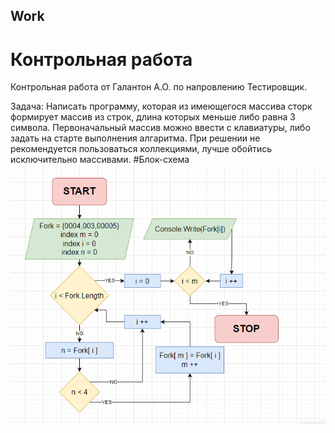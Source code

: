 ## Work
# Контрольная работа 

Контрольная работа от Галантон А.О. по напровлению Тестировщик.

Задача: Написать программу, которая из имеющегося массива сторк формирует массив из строк, длина которых меньше либо равна 3 символа. Первоначальный массив
можно ввести с клавиатуры, либо задать на старте выполнения алгаритма. При решении не рекомендуется пользоваться коллекциями, лучше обойтись исключительно 
массивами.
#Блок-схема
![Блок-схема](Screenshot_1.png)

